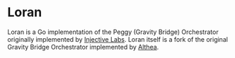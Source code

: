 # Loran

Loran is a Go implementation of the Peggy (Gravity Bridge) Orchestrator originally
implemented by [Injective Labs](https://github.com/InjectiveLabs/). Loran itself
is a fork of the original Gravity Bridge Orchestrator implemented by [Althea](https://github.com/althea-net).
